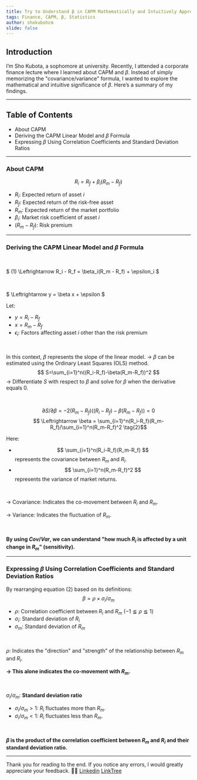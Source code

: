 ```yaml
---
title: Try to Understand β in CAPM Mathematically and Intuitively Approach
tags: Finance, CAPM, β, Statistics
author: shokubohcm
slide: false
---
```


## Introduction

I’m Sho Kubota, a sophomore at university.
Recently, I attended a corporate finance lecture where I learned about CAPM and $\beta$.
Instead of simply memorizing the "covariance/variance" formula, I wanted to explore the mathematical and intuitive significance of $\beta$.
Here’s a summary of my findings.

---

## Table of Contents

- About CAPM
- Deriving the CAPM Linear Model and $\beta$ Formula
- Expressing $\beta$ Using Correlation Coefficients and Standard Deviation Ratios

---

### About CAPM

$$ R_i = R_f + \beta_i(R_m - R_f) \tag{1}$$

- $R_i$: Expected return of asset $i$
- $R_f$: Expected return of the risk-free asset
- $R_m$: Expected return of the market portfolio
- $\beta_i$: Market risk coefficient of asset $i$
- $(R_m - R_f)$: Risk premium

---

### Deriving the CAPM Linear Model and $\beta$ Formula

</br>

$ (1) \Leftrightarrow R_i - R_f = \beta_i(R_m - R_f) + \epsilon_i $

</br>

$ \Leftrightarrow y = \beta x + \epsilon $

Let:

- $y = R_i - R_f$
- $x = R_m - R_f$
- $\epsilon_i$: Factors affecting asset $i$ other than the risk premium

</br>

In this context, $\beta$ represents the slope of the linear model.
→ $\beta$ can be estimated using the Ordinary Least Squares (OLS) method.
$$ S=\sum_{i=1}^n((R_i-R_f)-\beta(R_m-R_f))^2 $$
→ Differentiate $S$ with respect to $\beta$ and solve for $\beta$ when the derivative equals $0$.

</br>

$$ \partial S/\partial \beta = -2 (R_m-R_f)((R_i-R_f)-\beta(R_m-R_f))=0 $$
$$ \Leftrightarrow \beta = \sum_{i=1}^n(R_i-R_f)(R_m-R_f)/\sum_{i=1}^n(R_m-R_f)^2 \tag{2}$$

Here:

- $$ \sum_{i=1}^n(R_i-R_f)(R_m-R_f) $$ represents the covariance between $R_m$ and $R_i$.
- $$ \sum_{i=1}^n(R_m-R_f)^2 $$ represents the variance of market returns.

</br>

→ Covariance: Indicates the co-movement between $R_i$ and $R_m$.

→ Variance: Indicates the fluctuation of $R_m$.

</br>

**By using $Cov/Var$, we can understand "how much $R_i$ is affected by a unit change in $R_m$" (sensitivity).**

---

### Expressing $\beta$ Using Correlation Coefficients and Standard Deviation Ratios

By rearranging equation (2) based on its definitions:
$$ \beta = \rho\times\sigma_i/\sigma_m $$

- $\rho$: Correlation coefficient between $R_i$ and $R_m$ ($-1 \leqq \rho \leqq 1$)
- $\sigma_i$: Standard deviation of $R_i$
- $\sigma_m$: Standard deviation of $R_m$

</br>

$\rho$: Indicates the "direction" and "strength" of the relationship between $R_m$ and $R_i$.

**→ This alone indicates the co-movement with $R_m$.**

</br>

$\sigma_i/\sigma_m$: **Standard deviation ratio**

- $\sigma_i/\sigma_m > 1$: $R_i$ fluctuates more than $R_m$.
- $\sigma_i/\sigma_m < 1$: $R_i$ fluctuates less than $R_m$.

</br>

**$\beta$ is the product of the correlation coefficient between $R_m$ and $R_i$ and their standard deviation ratio.**

---

Thank you for reading to the end.
If you notice any errors, I would greatly appreciate your feedback. 🙇‍♂️
[Linkedin](https://www.linkedin.com/in/shokubohcm/)
[LinkTree](https://linktr.ee/shokubohcm)
